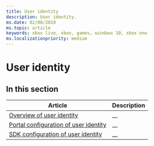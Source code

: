 ```yaml
---
title: User identity
description: User identity.
ms.date: 02/08/2019
ms.topic: article
keywords: xbox live, xbox, games, windows 10, xbox one
ms.localizationpriority: medium
---
```

# User identity


## In this section

| Article | Description |
|---------|-------------|
| [Overview of user identity](overview.md) | __ |
| [Portal configuration of user identity](portal.md) | __ |
| [SDK configuration of user identity](sdk.md) | __ |
